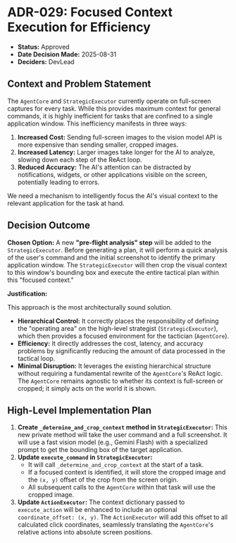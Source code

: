 # ADR-029: Focused Context Execution for Efficiency

- **Status:** Approved
- **Date Decision Made:** 2025-08-31
- **Deciders:** DevLead

## Context and Problem Statement

The `AgentCore` and `StrategicExecutor` currently operate on full-screen captures for every task. While this provides maximum context for general commands, it is highly inefficient for tasks that are confined to a single application window. This inefficiency manifests in three ways:

1.  **Increased Cost:** Sending full-screen images to the vision model API is more expensive than sending smaller, cropped images.
2.  **Increased Latency:** Larger images take longer for the AI to analyze, slowing down each step of the ReAct loop.
3.  **Reduced Accuracy:** The AI's attention can be distracted by notifications, widgets, or other applications visible on the screen, potentially leading to errors.

We need a mechanism to intelligently focus the AI's visual context to the relevant application for the task at hand.

## Decision Outcome

**Chosen Option:** A new **"pre-flight analysis" step** will be added to the `StrategicExecutor`. Before generating a plan, it will perform a quick analysis of the user's command and the initial screenshot to identify the primary application window. The `StrategicExecutor` will then crop the visual context to this window's bounding box and execute the entire tactical plan within this "focused context."

**Justification:**

This approach is the most architecturally sound solution.

- **Hierarchical Control:** It correctly places the responsibility of defining the "operating area" on the high-level strategist (`StrategicExecutor`), which then provides a focused environment for the tactician (`AgentCore`).
- **Efficiency:** It directly addresses the cost, latency, and accuracy problems by significantly reducing the amount of data processed in the tactical loop.
- **Minimal Disruption:** It leverages the existing hierarchical structure without requiring a fundamental rewrite of the `AgentCore`'s ReAct logic. The `AgentCore` remains agnostic to whether its context is full-screen or cropped; it simply acts on the world it is shown.

## High-Level Implementation Plan

1.  **Create `_determine_and_crop_context` method in `StrategicExecutor`:** This new private method will take the user command and a full screenshot. It will use a fast vision model (e.g., Gemini Flash) with a specialized prompt to get the bounding box of the target application.
2.  **Update `execute_command` in `StrategicExecutor`:**
    - It will call `_determine_and_crop_context` at the start of a task.
    - If a focused context is identified, it will store the cropped image and the `(x, y)` offset of the crop from the screen origin.
    - All subsequent calls to the `AgentCore` within that task will use the cropped image.
3.  **Update `ActionExecutor`:** The context dictionary passed to `execute_action` will be enhanced to include an optional `coordinate_offset: (x, y)`. The `ActionExecutor` will add this offset to all calculated click coordinates, seamlessly translating the `AgentCore`'s relative actions into absolute screen positions.
